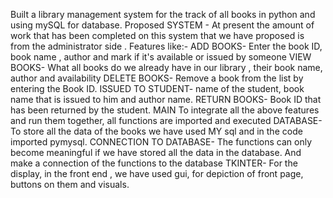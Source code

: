 Built a library management system for the track of all books in python and using mySQL for database.
Proposed SYSTEM -
 At present   the amount of work that  has been completed on this  system that we have proposed is  from the administrator side .
Features like:-
ADD BOOKS-
Enter the book ID,  book name , author and mark if it's available or issued by someone
VIEW BOOKS-
What all books do we already have in our library , their book name, author and availability
DELETE BOOKS- 
Remove a book from the list by entering the Book ID. 
ISSUED TO STUDENT-
name of the student, book name that is issued to him and author name. 
RETURN BOOKS- Book ID that has been returned  by the student. 
MAIN
To integrate all the above features and run them together, all functions are imported and executed
DATABASE- 
To store all the data of the books we have used MY sql and in the code imported pymysql. 
CONNECTION TO DATABASE-
The functions can only become meaningful if we have stored all the data in the database. 
And make a connection of the functions to the database
TKINTER- 
For the display, in the front end , we have used gui, for depiction of front page, buttons on them and visuals.



